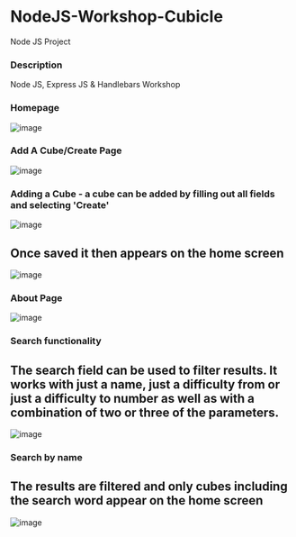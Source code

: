 # NodeJS-Workshop-Cubicle
Node JS Project

### Description
Node JS, Express JS & Handlebars Workshop

### Homepage
![image](https://user-images.githubusercontent.com/97334281/213981667-616296b8-5a55-4677-83eb-da24172629f5.png)


### Add A Cube/Create Page
![image](https://user-images.githubusercontent.com/97334281/213988354-af2756b3-86d8-4d87-b231-006ac39ae0db.png)

### Adding a Cube - a cube can be added by filling out all fields and selecting 'Create'
![image](https://user-images.githubusercontent.com/97334281/213988629-50fecc60-df8f-40c6-89d8-2e4273dd32df.png)

## Once saved it then appears on the home screen
![image](https://user-images.githubusercontent.com/97334281/213988718-6a7ccbd3-5576-47cd-bd56-c8cef27e0feb.png)


### About Page
![image](https://user-images.githubusercontent.com/97334281/213988401-dc04bf6a-2cf7-491d-ac86-d7b597074ac3.png)

### Search functionality
## The search field can be used to filter results. It works with just a name, just a difficulty from or just a difficulty to number as well as with a combination of two or three of the parameters. 
![image](https://user-images.githubusercontent.com/97334281/213988929-fe6ca472-d1d8-4ec8-84f4-9ae3b84ee835.png)

### Search by name
## The results are filtered and only cubes including the search word appear on the home screen
![image](https://user-images.githubusercontent.com/97334281/213988997-372ae0ed-de3b-4458-9bd3-fbc057dedbd5.png)
